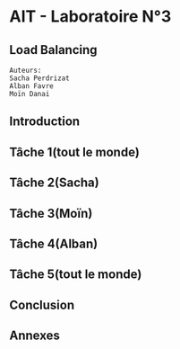 # AIT - Laboratoire N°3
## Load Balancing

```
Auteurs:
Sacha Perdrizat
Alban Favre
Moïn Danai
```

## Introduction

## Tâche 1(tout le monde)

## Tâche 2(Sacha)

## Tâche 3(Moïn)

## Tâche 4(Alban)

## Tâche 5(tout le monde)

## Conclusion

## Annexes



